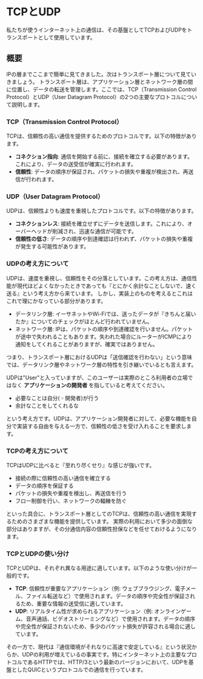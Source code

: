 # TCPとUDP

私たちが使うインターネット上の通信は、その基盤としてTCPおよびUDPをトランスポートとして使用しています。

## 概要

IPの層までここまで簡単に見てきました。次はトランスポート層について見ていきましょう。
トランスポート層は、アプリケーション層とネットワーク層の間に位置し、データの転送を管理します。ここでは、TCP（Transmission Control Protocol）とUDP（User Datagram Protocol）の2つの主要なプロトコルについて説明します。

### TCP（Transmission Control Protocol）

TCPは、信頼性の高い通信を提供するためのプロトコルです。以下の特徴があります。

- **コネクション指向**: 通信を開始する前に、接続を確立する必要があります。これにより、データの送受信が確実に行われます。
- **信頼性**: データの順序が保証され、パケットの損失や重複が検出され、再送信が行われます。

### UDP（User Datagram Protocol）

UDPは、信頼性よりも速度を重視したプロトコルです。以下の特徴があります。

- **コネクションレス**: 接続を確立せずにデータを送信します。これにより、オーバーヘッドが削減され、迅速な通信が可能です。
- **信頼性の低さ**: データの順序や到達確認は行われず、パケットの損失や重複が発生する可能性があります。

### UDPの考え方について

UDPは、速度を重視し、信頼性をその分落としています。この考え方は、通信性能が現代ほどよくなかったときであっても『とにかく余計なことしないで、速く送る』という考え方から来ています。
しかし、実装上のものを考えるとこれはこれで理にかなっている部分があります。

- データリンク層: イーサネットやWi-Fiでは、送ったデータが『きちんと届いたか』についてのチェックがほとんど行われていません。
- ネットワーク層: IPは、パケットの順序や到達確認を行いません。パケットが途中で失われることもあります。失われた場合にルーターがICMPにより通知をしてくれることがありますが、確実ではありません。

つまり、トランスポート層におけるUDPは「送信確認を行わない」という意味では、データリンク層やネットワーク層の特性を引き継いでいるとも言えます。

UDPは"User"と入っていますが、このユーザーは実際のところ利用者の立場ではなく **アプリケーションの開発者** を指していると考えてください。

- 必要なことは自分(゠開発者)が行う
- 余計なことをしてくれるな

という考え方です。UDPは、アプリケーション開発者に対して、必要な機能を自分で実装する自由を与える一方で、信頼性の低さを受け入れることを要求します。

### TCPの考え方について

TCPはUDPに比べると『至れり尽くせり』な感じが強いです。

- 接続の際に信頼性の高い通信を確立する
- データの順序を保証する
- パケットの損失や重複を検出し、再送信を行う
- フロー制御を行い、ネットワークの輻輳を防ぐ

といった具合に、トランスポート層としてのTCPは、信頼性の高い通信を実現するためのさまざまな機能を提供しています。
実際の利用において多少の面倒な部分はありますが、その分通信内容の信頼性担保などを任せておけるようになります。

### TCPとUDPの使い分け

TCPとUDPは、それぞれ異なる用途に適しています。以下のような使い分けが一般的です。

- **TCP**: 信頼性が重要なアプリケーション（例: ウェブブラウジング、電子メール、ファイル転送など）で使用されます。データの順序や完全性が保証されるため、重要な情報の送受信に適しています。
- **UDP**: リアルタイム性が求められるアプリケーション（例: オンラインゲーム、音声通話、ビデオストリーミングなど）で使用されます。データの順序や完全性が保証されないため、多少のパケット損失が許容される場合に適しています。

その一方で、現代は『通信環境がそれなりに高速で安定している』という状況からか、UDPの利用が増えているの事実です。特にインターネット上の主要なプロトコルであるHTTPでは、HTTP/3という最新のバージョンにおいて、UDPを基盤としたQUICというプロトコルでの通信を行っています。
